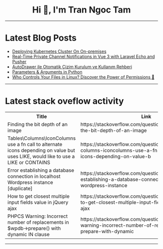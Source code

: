 <h1 align="center">Hi 👋, I'm Tran Ngoc Tam</h1>

---

# Latest Blog Posts 
<!-- BLOG-POST-LIST:START -->
- [Deploying Kubernetes Cluster On On-premises](https://dev.to/keyvan_soleimani/deploying-kubernetes-cluster-on-on-premises-2pgf)
- [Real-Time Private Channel Notifications in Vue 3 with Laravel Echo and Pusher](https://dev.to/oghenetega_adiri/real-time-notifications-in-vue-3-with-laravel-echo-and-pusher-5bb9)
- [AutoDrawer ile Otomatik Çizim Kurulum ve Kullanım Rehberi](https://dev.to/eagledfc/autodrawer-otomatik-cizim-yapan-akilli-yazilim-11np)
- [Parameters &amp; Arguments in Python](https://dev.to/hyperkai/parameters-arguments-in-python-45nm)
- [Who Controls Your Files in Linux? Discover the Power of Permissions 🔐](https://dev.to/omkarsharma2821/who-controls-your-files-in-linux-discover-the-power-of-permissions-5g6d)
<!-- BLOG-POST-LIST:END -->

---

# Latest stack oveflow activity
<table>
  <tr><th>Title</th><th>Link</th></tr>
  <!-- STACKOVERFLOW:START --><tr><td>Finding the bit depth of an image</td><td>https://stackoverflow.com/questions/79605276/finding-the-bit-depth-of-an-image</td></tr><tr><td>Tables\Columns\IconColumns use a fn call to alternate icons depending on value but uses LIKE, would like to use a LIKE or CONTAINS</td><td>https://stackoverflow.com/questions/79605229/tables-columns-iconcolumns-use-a-fn-call-to-alternate-icons-depending-on-value-b</td></tr><tr><td>Error establishing a database connection in localhost Wordpress instance [duplicate]</td><td>https://stackoverflow.com/questions/79605080/error-establishing-a-database-connection-in-localhost-wordpress-instance</td></tr><tr><td>How to get closest multiple input fields value in jQuery ajax</td><td>https://stackoverflow.com/questions/79604967/how-to-get-closest-multiple-input-fields-value-in-jquery-ajax</td></tr><tr><td>PHPCS Warning: Incorrect number of replacements in $wpdb-&gt;prepare&lpar;&rpar; with dynamic IN clause</td><td>https://stackoverflow.com/questions/79604934/phpcs-warning-incorrect-number-of-replacements-in-wpdb-prepare-with-dynamic</td></tr><!-- STACKOVERFLOW:END -->
</table>

---


